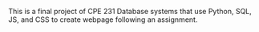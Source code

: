 This is a final project of CPE 231 Database systems that use Python, SQL, JS, and CSS to create webpage following an assignment.
